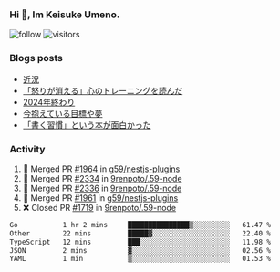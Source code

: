 ### Hi 👋, Im Keisuke Umeno.

<!--
**9renpoto/9renpoto** is a ✨ _special_ ✨ repository because its `README.md` (this file) appears on your GitHub profile.

Here are some ideas to get you started:

- 🔭 I’m currently working on ...
- 🌱 I’m currently learning ...
- 👯 I’m looking to collaborate on ...
- 🤔 I’m looking for help with ...
- 💬 Ask me about ...
- 📫 How to reach me: ...
- 😄 Pronouns: ...
- ⚡ Fun fact: ...
-->

![follow](https://img.shields.io/github/followers/9renpoto?label=Follow&style=social)
![visitors](https://komarev.com/ghpvc/?username=9renpoto&label=Profile%20views&color=0e75b6&style=flat)

### Blogs posts

<!-- BLOG-POST-LIST:START -->
- [近況](https://9renpoto.win/entry/2025/04/05/current_status)
- [「怒りが消える」心のトレーニングを読んだ](https://9renpoto.win/entry/2025/02/01/anger-management)
- [2024年終わり](https://9renpoto.win/entry/2024/12/31/2024-end)
- [今抱えている目標や夢](https://9renpoto.win/entry/2024/12/02/objective)
- [「書く習慣」という本が面白かった](https://9renpoto.win/entry/2024/11/11/leave_a_feeling_sad)
<!-- BLOG-POST-LIST:END -->

### Activity

<!--START_SECTION:activity-->
1. 🎉 Merged PR [#1964](https://github.com/g59/nestjs-plugins/pull/1964) in [g59/nestjs-plugins](https://github.com/g59/nestjs-plugins)
2. 🎉 Merged PR [#2334](https://github.com/9renpoto/.59-node/pull/2334) in [9renpoto/.59-node](https://github.com/9renpoto/.59-node)
3. 🎉 Merged PR [#2336](https://github.com/9renpoto/.59-node/pull/2336) in [9renpoto/.59-node](https://github.com/9renpoto/.59-node)
4. 🎉 Merged PR [#1961](https://github.com/g59/nestjs-plugins/pull/1961) in [g59/nestjs-plugins](https://github.com/g59/nestjs-plugins)
5. ❌ Closed PR [#1719](https://github.com/9renpoto/.59-node/pull/1719) in [9renpoto/.59-node](https://github.com/9renpoto/.59-node)
<!--END_SECTION:activity-->

<!--START_SECTION:waka-->

```txt
Go           1 hr 2 mins     ███████████████▒░░░░░░░░░   61.47 %
Other        22 mins         █████▓░░░░░░░░░░░░░░░░░░░   22.40 %
TypeScript   12 mins         ███░░░░░░░░░░░░░░░░░░░░░░   11.98 %
JSON         2 mins          ▓░░░░░░░░░░░░░░░░░░░░░░░░   02.56 %
YAML         1 min           ▒░░░░░░░░░░░░░░░░░░░░░░░░   01.53 %
```

<!--END_SECTION:waka-->
